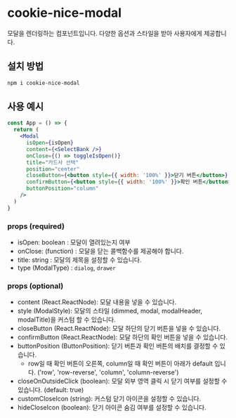 # cookie-nice-modal
모달을 렌더링하는 컴포넌트입니다. 다양한 옵션과 스타일을 받아 사용자에게 제공합니다.

## 설치 방법

```bash
npm i cookie-nice-modal
```

## 사용 예시

```jsx
const App = () => {
  return (
    <Modal
      isOpen={isOpen}
      content={<SelectBank />}
      onClose={() => toggleIsOpen()}
      title="카드사 선택"
      position="center"
      closeButton={<button style={{ width: '100%' }}>닫기 버튼</button>}
      confirmButton={<button style={{ width: '100%' }}>확인 버튼</button>}
      buttonPosition="column"
    />
  )
}
```

### props (required)
- isOpen: boolean : 모달이 열려있는지 여부
- onClose: (function) : 모달을 닫는 콜백함수를 제공해야 합니다.
- title: string : 모달의 제목을 설정할 수 있습니다.
- type (ModalType) : `dialog`, `drawer`

### props (optional)
- content (React.ReactNode): 모달 내용을 넣을 수 있습니다.
- style (ModalStyle): 모달의 스타일 (dimmed, modal, modalHeader, modalTitle)을 커스텀 할 수 있습니다.
- closeButton (React.ReactNode): 모달 하단의 닫기 버튼을 넣을 수 있습니다.
- confirmButton (React.ReactNode): 모달 하단의 확인 버튼을 넣을 수 있습니다.
- buttonPosition (ButtonPosition): 닫기 버튼과 확인 버튼의 배치를 결정할 수 있습니다.
  - row일 때 확인 버튼이 오른쪽, column일 때 확인 버튼이 아래가 default 입니다. ('row', 'row-reverse', 'column', 'column-reverse')
- closeOnOutsideClick (boolean): 모달 외부 영역 클릭 시 닫기 여부를 설정할 수 있습니다. (default: true)
- customCloseIcon (string): 커스텀 닫기 아이콘을 설정할 수 있습니다.
- hideCloseIcon (boolean): 닫기 아이콘 숨김 여부를 설정할 수 있습니다.

